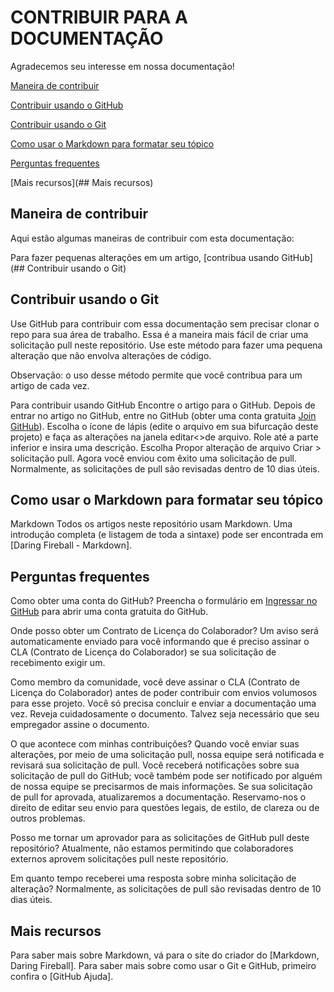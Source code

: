 
# CONTRIBUIR PARA A DOCUMENTAÇÃO

Agradecemos seu interesse em nossa documentação!

[Maneira de contribuir](https://github.com/Quimicall/ProjetoPHP/blob/main/contribuindo.md#maneira-de-contribuir)

[Contribuir usando o GitHub](https://github.com/Quimicall/ProjetoPHP/blob/main/contribuindo.md#maneira-de-contribuir)

[Contribuir usando o Git](https://github.com/Quimicall/ProjetoPHP/blob/main/contribuindo.md#maneira-de-contribuir)

[Como usar o Markdown para formatar seu tópico](https://github.com/Quimicall/ProjetoPHP/blob/main/contribuindo.md#maneira-de-contribuir)

[Perguntas frequentes](https://github.com/Quimicall/ProjetoPHP/blob/main/contribuindo.md#maneira-de-contribuir)

[Mais recursos](## Mais recursos)


## Maneira de contribuir

Aqui estão algumas maneiras de contribuir com esta documentação:

Para fazer pequenas alterações em um artigo, [contribua usando GitHub](## Contribuir usando o Git)
## Contribuir usando o Git

Use GitHub para contribuir com essa documentação sem precisar clonar o repo para sua área de trabalho. Essa é a maneira mais fácil de criar uma solicitação pull neste repositório. Use este método para fazer uma pequena alteração que não envolva alterações de código.

Observação: o uso desse método permite que você contribua para um artigo de cada vez.

Para contribuir usando GitHub
Encontre o artigo para o GitHub.
Depois de entrar no artigo no GitHub, entre no GitHub (obter uma conta gratuita [Join GitHub](https://github.com/join)).
Escolha o ícone de lápis (edite o arquivo em sua bifurcação deste projeto) e faça as alterações na janela editar<>de arquivo.
Role até a parte inferior e insira uma descrição.
Escolha Propor alteração de arquivo Criar > solicitação pull.
Agora você enviou com êxito uma solicitação de pull. Normalmente, as solicitações de pull são revisadas dentro de 10 dias úteis.
## Como usar o Markdown para formatar seu tópico

Markdown
Todos os artigos neste repositório usam Markdown. Uma introdução completa (e listagem de toda a sintaxe) pode ser encontrada em [Daring Fireball - Markdown].
## Perguntas frequentes

Como obter uma conta do GitHub?
Preencha o formulário em [Ingressar no GitHub](https://github.com/join) para abrir uma conta gratuita do GitHub.

Onde posso obter um Contrato de Licença do Colaborador?
Um aviso será automaticamente enviado para você informando que é preciso assinar o CLA (Contrato de Licença do Colaborador) se sua solicitação de recebimento exigir um.

Como membro da comunidade, você deve assinar o CLA (Contrato de Licença do Colaborador) antes de poder contribuir com envios volumosos para esse projeto. Você só precisa concluir e enviar a documentação uma vez. Reveja cuidadosamente o documento. Talvez seja necessário que seu empregador assine o documento.

O que acontece com minhas contribuições?
Quando você enviar suas alterações, por meio de uma solicitação pull, nossa equipe será notificada e revisará sua solicitação de pull. Você receberá notificações sobre sua solicitação de pull do GitHub; você também pode ser notificado por alguém de nossa equipe se precisarmos de mais informações. Se sua solicitação de pull for aprovada, atualizaremos a documentação. Reservamo-nos o direito de editar seu envio para questões legais, de estilo, de clareza ou de outros problemas.

Posso me tornar um aprovador para as solicitações de GitHub pull deste repositório?
Atualmente, não estamos permitindo que colaboradores externos aprovem solicitações pull neste repositório.

Em quanto tempo receberei uma resposta sobre minha solicitação de alteração?
Normalmente, as solicitações de pull são revisadas dentro de 10 dias úteis.
## Mais recursos

Para saber mais sobre Markdown, vá para o site do criador do [Markdown, Daring Fireball].
Para saber mais sobre como usar o Git e GitHub, primeiro confira o [GitHub Ajuda].
